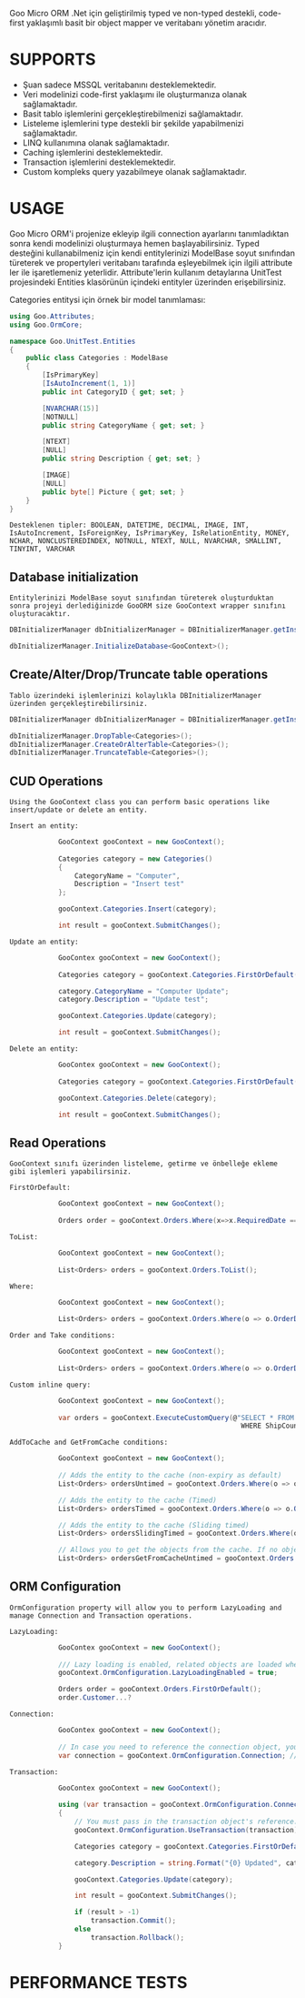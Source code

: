 Goo Micro ORM .Net için geliştirilmiş typed ve non-typed destekli, code-first yaklaşımlı basit bir object mapper ve veritabanı yönetim aracıdır.

# SUPPORTS
* Şuan sadece MSSQL veritabanını desteklemektedir.
* Veri modelinizi code-first yaklaşımı ile oluşturmanıza olanak sağlamaktadır.
* Basit tablo işlemlerini gerçekleştirebilmenizi sağlamaktadır.
* Listeleme işlemlerini type destekli bir şekilde yapabilmenizi sağlamaktadır.
* LINQ kullanımına olanak sağlamaktadır.
* Caching işlemlerini desteklemektedir.
* Transaction işlemlerini desteklemektedir.
* Custom kompleks query yazabilmeye olanak sağlamaktadır.

# USAGE
Goo Micro ORM'i projenize ekleyip ilgili connection ayarlarını tanımladıktan sonra kendi modelinizi oluşturmaya hemen başlayabilirsiniz.
Typed desteğini kullanabilmeniz için kendi entitylerinizi ModelBase soyut sınıfından türeterek ve propertyleri veritabanı tarafında eşleyebilmek için ilgili attribute ler ile işaretlemeniz yeterlidir.
Attribute'lerin kullanım detaylarına UnitTest projesindeki Entities klasörünün içindeki entityler üzerinden erişebilirsiniz.

Categories entitysi için örnek bir model tanımlaması:

```csharp
using Goo.Attributes;
using Goo.OrmCore;

namespace Goo.UnitTest.Entities
{
    public class Categories : ModelBase
    {
        [IsPrimaryKey]
        [IsAutoIncrement(1, 1)]
        public int CategoryID { get; set; }

        [NVARCHAR(15)]
        [NOTNULL]
        public string CategoryName { get; set; }

        [NTEXT]
        [NULL]
        public string Description { get; set; }

        [IMAGE]
        [NULL]
        public byte[] Picture { get; set; }
    }
}
```

`Desteklenen tipler: BOOLEAN, DATETIME, DECIMAL, IMAGE, INT, IsAutoIncrement, IsForeignKey, IsPrimaryKey, IsRelationEntity, MONEY, NCHAR, NONCLUSTEREDINDEX, NOTNULL, NTEXT, NULL, NVARCHAR, SMALLINT, TINYINT, VARCHAR`


Database initialization
-----------------------
`Entitylerinizi ModelBase soyut sınıfından türeterek oluşturduktan sonra projeyi derlediğinizde GooORM size GooContext wrapper sınıfını oluşturacaktır.`

```csharp
DBInitializerManager dbInitializerManager = DBInitializerManager.getInstance;

dbInitializerManager.InitializeDatabase<GooContext>();
```

Create/Alter/Drop/Truncate table operations
-------------------------------------------
`Tablo üzerindeki işlemlerinizi kolaylıkla DBInitializerManager üzerinden gerçekleştirebilirsiniz.`

```csharp
DBInitializerManager dbInitializerManager = DBInitializerManager.getInstance;

dbInitializerManager.DropTable<Categories>();
dbInitializerManager.CreateOrAlterTable<Categories>();
dbInitializerManager.TruncateTable<Categories>();
```

CUD Operations
--------------
`Using the GooContext class you can perform basic operations like insert/update or delete an entity.`

`Insert an entity:`
```csharp
            GooContext gooContext = new GooContext();
            
            Categories category = new Categories()
            {
                CategoryName = "Computer",
                Description = "Insert test"
            };

            gooContext.Categories.Insert(category);

            int result = gooContext.SubmitChanges();
```
`Update an entity:`
```csharp
            GooContex gooContext = new GooContext();
            
            Categories category = gooContext.Categories.FirstOrDefault();

            category.CategoryName = "Computer Update";
            category.Description = "Update test";

            gooContext.Categories.Update(category);

            int result = gooContext.SubmitChanges();
```
`Delete an entity:`
```csharp
            GooContex gooContext = new GooContext();
            
            Categories category = gooContext.Categories.FirstOrDefault();

            gooContext.Categories.Delete(category);

            int result = gooContext.SubmitChanges();
```

Read Operations
---------------
`GooContext sınıfı üzerinden listeleme, getirme ve önbelleğe ekleme gibi işlemleri yapabilirsiniz.`

`FirstOrDefault:`
```csharp
            GooContext gooContext = new GooContext();
            
            Orders order = gooContext.Orders.Where(x=>x.RequiredDate == DateTime.Now).FirstOrDefault();
```
`ToList:`
```csharp
            GooContext gooContext = new GooContext();
            
            List<Orders> orders = gooContext.Orders.ToList();
```
`Where:`
```csharp
            GooContext gooContext = new GooContext();
            
            List<Orders> orders = gooContext.Orders.Where(o => o.OrderDate > DateTime.Parse("1997-12-31") && o.ShipCountry == "Brazil").ToList();
```
`Order and Take conditions:`
```csharp
            GooContext gooContext = new GooContext();
            
            List<Orders> orders = gooContext.Orders.Where(o => o.OrderDate > DateTime.Parse("1997-12-31") && o.ShipCountry == "Brazil").OrderByAscending(x => x.OrderID).Take(5).ToList();
```
`Custom inline query:`
```csharp
            GooContext gooContext = new GooContext();
            
            var orders = gooContext.ExecuteCustomQuery(@"SELECT * FROM Orders
                                                         WHERE ShipCountry = 'Brazil' AND ShipVia = 3");
```
`AddToCache and GetFromCache conditions:`
```csharp
            GooContext gooContext = new GooContext();
            
            // Adds the entity to the cache (non-expiry as default)
            List<Orders> ordersUntimed = gooContext.Orders.Where(o => o.OrderDate > DateTime.Parse("1997-12-31") && o.ShipCountry == "Brazil").AddToCache("AddToCacheUntimed").ToList();

            // Adds the entity to the cache (Timed)
            List<Orders> ordersTimed = gooContext.Orders.Where(o => o.OrderDate > DateTime.Parse("1997-12-31") && o.ShipCountry == "Brazil").AddToCache("AddToCacheTimed", CacheManager.EExpirationType.Expiration, new DateTime(2015, 6, 10)).ToList();

            // Adds the entity to the cache (Sliding timed)
            List<Orders> ordersSlidingTimed = gooContext.Orders.Where(o => o.OrderDate > DateTime.Parse("1997-12-31") && o.ShipCountry == "Brazil").AddToCache("AddToCacheSlidingTimed", CacheManager.EExpirationType.SlidingExpiration, new TimeSpan(1, 0, 0)).ToList();

            // Allows you to get the objects from the cache. If no objects are found, returns null.
            List<Orders> ordersGetFromCacheUntimed = gooContext.Orders.GetFromCache("AddToCacheUntimed"); // "AddToCacheTimed" or "AddToCacheSlidingTimed"
```

ORM Configuration
---------------
`OrmConfiguration property will allow you to perform LazyLoading and manage Connection and Transaction operations.`

`LazyLoading:`
```csharp
            GooContex gooContext = new GooContext();
            
            /// Lazy loading is enabled, related objects are loaded when they are accessed through a navigation property. (false as default)
            gooContext.OrmConfiguration.LazyLoadingEnabled = true;

            Orders order = gooContext.Orders.FirstOrDefault();
            order.Customer...?
```
`Connection:`
```csharp
            GooContex gooContext = new GooContext();
            
            // In case you need to reference the connection object, you need to open and manage the connection.
            var connection = gooContext.OrmConfiguration.Connection; // .Open();
```
`Transaction:`
```csharp
            GooContex gooContext = new GooContext();
            
            using (var transaction = gooContext.OrmConfiguration.Connection.BeginTransaction())
            {
                // You must pass in the transaction object's reference.
                gooContext.OrmConfiguration.UseTransaction(transaction);

                Categories category = gooContext.Categories.FirstOrDefault();

                category.Description = string.Format("{0} Updated", category.Description);

                gooContext.Categories.Update(category);

                int result = gooContext.SubmitChanges();

                if (result > -1)
                    transaction.Commit();
                else
                    transaction.Rollback();
            }
```

# PERFORMANCE TESTS
